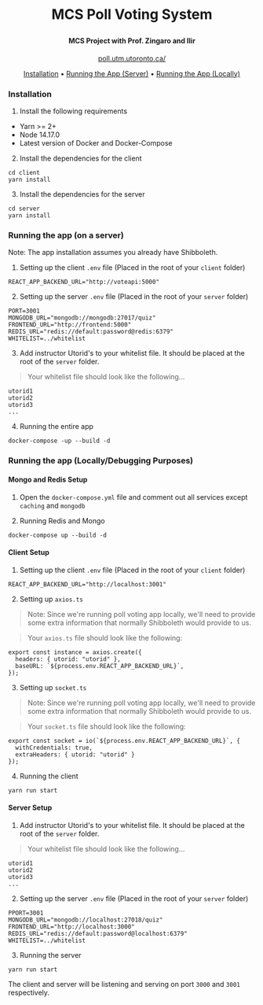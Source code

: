 

<h1 align="center">
  <p align="center">MCS Poll Voting System</p>
  <p align="center" width="100%"></p>
  <h4 align="center">MCS Project with Prof. Zingaro and Ilir
</h4>
  <p align="center" width="100%">
    <a href="https://poll.utm.utoronto.ca/">poll.utm.utoronto.ca/</a>
  </p>
</h1>

<p align="center">
  <a href="#installation">Installation</a> •
  <a href="#running-the-app-on-a-server">Running the App (Server)</a> •
  <a href="#running-the-app-locallydebugging-purposes">Running the App (Locally)</a>
</p>

### Installation

1. Install the following requirements

- Yarn >= 2+
- Node 14.17.0
- Latest version of Docker and Docker-Compose


2. Install the dependencies for the client

```
cd client
yarn install
```

3. Install the dependencies for the server

```
cd server
yarn install
```

### Running the app (on a server)
Note: The app installation assumes you already have Shibboleth.

1. Setting up the client `.env` file (Placed in the root of your `client` folder)

```
REACT_APP_BACKEND_URL="http://voteapi:5000"
```

2. Setting up the server `.env` file (Placed in the root of your `server` folder)

```
PORT=3001
MONGODB_URL="mongodb://mongodb:27017/quiz"
FRONTEND_URL="http://frontend:5000"
REDIS_URL="redis://default:password@redis:6379"
WHITELIST=../whitelist
```

3. Add instructor Utorid's to your whitelist file. It should be placed at the root of the `server` folder.

> Your whitelist file should look like the following...

```
utorid1
utorid2
utorid3
...
```

4. Running the entire app

```
docker-compose -up --build -d
```

### Running the app (Locally/Debugging Purposes)

#### Mongo and Redis Setup

1. Open the `docker-compose.yml` file and comment out all services except `caching` and `mongodb`

2. Running Redis and Mongo

```
docker-compose up --build -d
```

#### Client Setup

1. Setting up the client `.env` file (Placed in the root of your `client` folder)

```
REACT_APP_BACKEND_URL="http://localhost:3001"
```

2. Setting up `axios.ts`

> Note: Since we're running poll voting app locally, we'll need to provide some extra information that normally Shibboleth would provide to us.

> Your `axios.ts` file should look like the following:

```
export const instance = axios.create({
  headers: { utorid: "utorid" },
  baseURL: `${process.env.REACT_APP_BACKEND_URL}`,
});
```

3. Setting up `socket.ts`

> Note: Since we're running poll voting app locally, we'll need to provide some extra information that normally Shibboleth would provide to us.

> Your `socket.ts` file should look like the following:

```
export const socket = io(`${process.env.REACT_APP_BACKEND_URL}`, {
  withCredentials: true,
  extraHeaders: { utorid: "utorid" }
});
```

4. Running the client

```
yarn run start
```

#### Server Setup 

1. Add instructor Utorid's to your whitelist file. It should be placed at the root of the `server` folder.

> Your whitelist file should look like the following...

```
utorid1
utorid2
utorid3
...
```

2. Setting up the server `.env` file (Placed in the root of your `server` folder)

```
PPORT=3001
MONGODB_URL="mongodb://localhost:27018/quiz"
FRONTEND_URL="http://localhost:3000"
REDIS_URL="redis://default:password@localhost:6379"
WHITELIST=../whitelist
```

3. Running the server

```
yarn run start
```

The client and server will be listening and serving on port `3000` and `3001` respectively.

